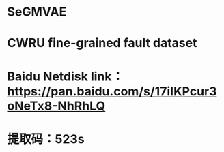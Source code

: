 # SeGMVAE


# CWRU fine-grained fault dataset
# Baidu Netdisk link：https://pan.baidu.com/s/17iIKPcur3oNeTx8-NhRhLQ 
# 提取码：523s
